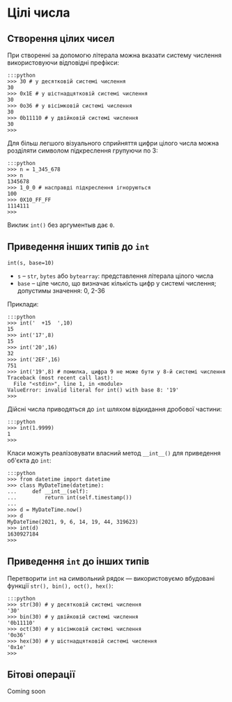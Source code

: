 # Цілі числа

## Створення цілих чисел

При створенні за допомогю літерала можна вказати систему числення 
використовуючи відповідні префікси: 

	:::python
	>>> 30 # у десятковій системі числення
	30
	>>> 0x1E # у шістнадцятковій системі числення
	30
	>>> 0o36 # у вісімковій системі числення
	30
	>>> 0b11110 # у двійковій системі числення
	30
	>>>
	
Для більш легшого візуального сприйняття 
цифри цілого числа можна розділяти символом підкреслення групуючи по 3: 

	:::python
	>>> n = 1_345_678
	>>> n
	1345678
	>>> 1_0_0 # насправді підкреслення ігноруються
	100
	>>> 0X10_FF_FF
	1114111
	>>>
	
Виклик `int()` без аргументыв дає `0`. 
	
## Приведення інших типів до `int`

	int(s, base=10)
	
- `s` – `str`, `bytes` або `bytearray`: представлення літерала цілого числа
- `base` – ціле число, що визначає кількість цифр у системі числення; допустимы значення: 0, 2-36 

Приклади:

	:::python
	>>> int('  +15  ',10)
	15
	>>> int('17',8)
	15
	>>> int('20',16)
	32
	>>> int('2EF',16)
	751
	>>> int('19',8) # помилка, цифра 9 не може бути у 8-й системі числення
	Traceback (most recent call last):
	  File "<stdin>", line 1, in <module>
	ValueError: invalid literal for int() with base 8: '19'
	>>>
	
Дійсні числа приводяться до `int` шляхом відкидання дробової частини: 

	:::python
	>>> int(1.9999)
	1
	>>>
	
Класи можуть реалізовувати власний метод `__int__()` для приведення об'єкта до `int`: 

	:::python
	>>> from datetime import datetime
	>>> class MyDateTime(datetime):
	...     def __int__(self):
	...         return int(self.timestamp())
	...
	>>> d = MyDateTime.now()
	>>> d
	MyDateTime(2021, 9, 6, 14, 19, 44, 319623)
	>>> int(d)
	1630927184
	>>> 
	
	
## Приведення `int` до інших типів

Перетворити `int` на символьний рядок — використовуємо вбудовані функції `str(), bin(), oct(), hex()`: 

	:::python
	>>> str(30) # у десятковій системі числення
	'30'
	>>> bin(30) # у двійковій системі числення
	'0b11110'
	>>> oct(30) # у вісімковій системі числення
	'0o36'
	>>> hex(30) # у шістнадцятковій системі числення
	'0x1e'
	>>>
	
## Бітові операції

Coming soon

